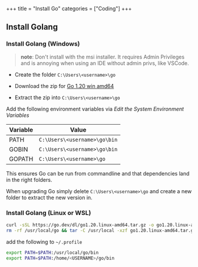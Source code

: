 +++
title = "Install Go"
categories = ["Coding"]
+++

## Install Golang

### Install Golang (Windows)

> **note**: Don't install with the msi installer. It requires Admin Privileges and is annoying when using an IDE without admin privs, like VSCode.

- Create the folder `C:\Users\<username>\go`

- Download the zip for [Go 1.20 win amd64](https://go.dev/dl/go1.20.windows-amd64.zip)

- Extract the zip into `C:\Users\<username>\go`

Add the following environment variables via _Edit the System Environment Variables_

| Variable | Value |
|----------|-------|
| PATH | `C:\Users\<username>\go\bin` |
| GOBIN | `C:\Users\<username>\go\bin` |
| GOPATH | `C:\Users\<username>\go` |

This ensures Go can be run from commandline and that dependencies land in the right folders.

When upgrading Go simply delete `C:\Users\<username>\go` and create a new folder to extract the new version in.

### Install Golang (Linux or WSL)

```sh
curl -sSL https://go.dev/dl/go1.20.linux-amd64.tar.gz -o go1.20.linux-amd64.tar.gz
rm -rf /usr/local/go && tar -C /usr/local -xzf go1.20.linux-amd64.tar.gz
```

add the following to `~/.profile`

```sh
export PATH=$PATH:/usr/local/go/bin
export PATH=$PATH:/home/<USERNAME>/go/bin
```
